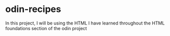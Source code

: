 # odin-recipes

In this project, I will be using the HTML I have learned throughout the HTML foundations section of the odin project